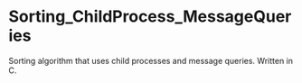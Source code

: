 # Sorting_ChildProcess_MessageQueries
Sorting algorithm that uses child processes and message queries. Written in C.
